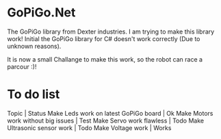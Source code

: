 # GoPiGo.Net
The GoPiGo library from Dexter industries. I am trying to make this library work!
Initial the GoPiGo library for C# doesn't work correctly (Due to unknown reasons).

It is now a small Challange to make this work, so the robot can race a parcour :)!

# To do list
Topic | Status
Make Leds work on latest GoPiGo board | Ok
Make Motors work without big issues | Test
Make Servo work flawless | Todo
Make Ultrasonic sensor work | Todo
Make Voltage work | Works